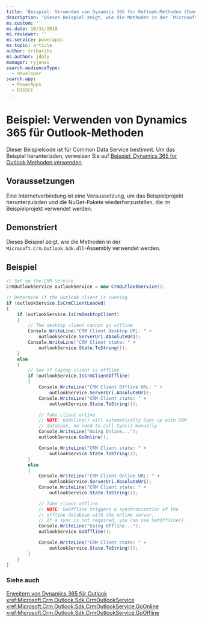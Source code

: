 ```yaml
---
title: 'Beispiel: Verwenden von Dynamics 365 for Outlook-Methoden (Common Data Service)| Microsoft Docs'
description: 'Dieses Beispiel zeigt, wie die Methoden in der `Microsoft.Crm.Outlook.Sdk.dll`-Assembly verwendet werden.'
ms.custom: ''
ms.date: 10/31/2018
ms.reviewer: ''
ms.service: powerapps
ms.topic: article
author: sriharibs
ms.author: jdaly
manager: ryjones
search.audienceType:
  - developer
search.app:
  - PowerApps
  - D365CE
---
```

# <a name="sample-use-dynamics-365-for-outlook-methods"></a>Beispiel: Verwenden von Dynamics 365 für Outlook-Methoden

Dieser Beispielcode ist für Common Data Service bestimmt. Um das Beispiel herunterladen, verweisen Sie auf [Beispiel: Dynamics 365 for Outlook Methoden verwenden](https://msdn.microsoft.com/en-us/library/gg309513.aspx).

## <a name="prerequisites"></a>Voraussetzungen

Eine Internetverbindung ist eine Voraussetzung, um das Beispielprojekt herunterzuladen und die NuGet-Pakete wiederherzustellen, die im Beispielprojekt verwendet werden.
  
## <a name="demonstrates"></a>Demonstriert  
 Dieses Beispiel zeigt, wie die Methoden in der `Microsoft.Crm.Outlook.Sdk.dll`-Assembly verwendet werden.  
  
## <a name="example"></a>Beispiel  

```csharp
// Set up the CRM Service.  
CrmOutlookService outlookService = new CrmOutlookService();

// Determine if the Outlook client is running
if (outlookService.IsCrmClientLoaded)
{
    if (outlookService.IsCrmDesktopClient)
    {
        // The desktop client cannot go offline
        Console.WriteLine("CRM Client Desktop URL: " +
            outlookService.ServerUri.AbsoluteUri);
        Console.WriteLine("CRM Client state: " +
            outlookService.State.ToString());
    }
    else
    {
        // See if laptop client is offline
        if (outlookService.IsCrmClientOffline)
        {
            Console.WriteLine("CRM Client Offline URL: " +
                outlookService.ServerUri.AbsoluteUri);
            Console.WriteLine("CRM Client state: " +
                outlookService.State.ToString());

            // Take client online
            // NOTE: GoOnline() will automatically Sync up with CRM
            // database, no need to call Sync() manually
            Console.WriteLine("Going Online...");
            outlookService.GoOnline();

            Console.WriteLine("CRM Client state: " +
                outlookService.State.ToString());
        }
        else
        {
            Console.WriteLine("CRM Client Online URL: " +
                outlookService.ServerUri.AbsoluteUri);
            Console.WriteLine("CRM Client state: " +
                outlookService.State.ToString());

            // Take client offline 
            // NOTE: GoOffline triggers a synchronization of the
            // offline database with the online server.
            // If a sync is not required, you can use SetOffline().
            Console.WriteLine("Going Offline...");
            outlookService.GoOffline();

            Console.WriteLine("CRM Client state: " +
                outlookService.State.ToString());
        }
    }
}
```
  
### <a name="see-also"></a>Siehe auch  

[Erweitern von Dynamics 365 für Outlook](extend-dynamics-365-outlook.md)<br />
<xref:Microsoft.Crm.Outlook.Sdk.CrmOutlookService><br />
<xref:Microsoft.Crm.Outlook.Sdk.CrmOutlookService.GoOnline><br />
<xref:Microsoft.Crm.Outlook.Sdk.CrmOutlookService.GoOffline>